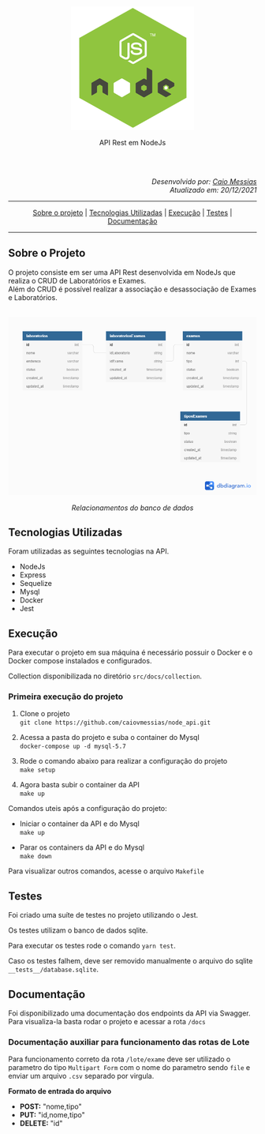 <div align="center">
    <img src="src/docs/logo.png" width="250px;" alt=""/>
    <p>API Rest em NodeJs</p>
</div>
<br/>
<br/>
<div align="right">
    <div>
        <p><i>Desenvolvido por: <a href="mailto:caiov.messias@icloud.com">Caio Messias</a>
        <br/>
        Atualizado em: 20/12/2021
        </i></p>
    </div>
</div>


----

<div align="center">

[Sobre o projeto](#sobre-o-projeto) | [Tecnologias Utilizadas](#Tecnologias-utilizadas) | [Execução](#execução) | [Testes](#testes) | [Documentação](#documentação)
</div>

----  

## Sobre o Projeto  

O projeto consiste em ser uma API Rest desenvolvida em NodeJs que realiza o CRUD de Laboratórios e Exames.  
Além do CRUD é possível realizar a associação e desassociação de Exames e Laboratórios.  

<br/>
<div align="center">
    <img src="src/docs/diagramaBanco.png" width="650px;" alt=""/>
    <p><i>Relacionamentos do banco de dados</i></p>
</div>

## Tecnologias Utilizadas

Foram utilizadas as seguintes tecnologias na API.  
- NodeJs
- Express
- Sequelize
- Mysql
- Docker
- Jest

## Execução

Para executar o projeto em sua máquina é necessário possuir o Docker e o Docker compose instalados e configurados.

Collection disponibilizada no diretório `src/docs/collection`.

### Primeira execução do projeto

1. Clone o projeto  
`git clone https://github.com/caiovmessias/node_api.git`

2. Acessa a pasta do projeto e suba o container do Mysql  
`docker-compose up -d mysql-5.7`

3. Rode o comando abaixo para realizar a configuração do projeto  
`make setup`

4. Agora basta subir o container da API  
`make up`

Comandos uteis após a configuração do projeto:

- Iniciar o container da API e do Mysql  
`make up`

- Parar os containers da API e do Mysql  
`make down`

Para visualizar outros comandos, acesse o arquivo `Makefile`  

## Testes

Foi criado uma suíte de testes no projeto utilizando o Jest.

Os testes utilizam o banco de dados sqlite.

Para executar os testes rode o comando `yarn test`.

Caso os testes falhem, deve ser removido manualmente o arquivo do sqlite `__tests__/database.sqlite`.

## Documentação

Foi disponibilizado uma documentação dos endpoints da API via Swagger.  
Para visualiza-la basta rodar o projeto e acessar a rota `/docs`

### Documentação auxiliar para funcionamento das rotas de Lote

Para funcionamento correto da rota `/lote/exame` deve ser utilizado o parametro do tipo `Multipart Form` com o nome do parametro sendo `file` e enviar um arquivo `.csv` separado por virgula.

**Formato de entrada do arquivo**  

- **POST:** "nome,tipo"  
- **PUT:** "id,nome,tipo"  
- **DELETE:** "id"  
